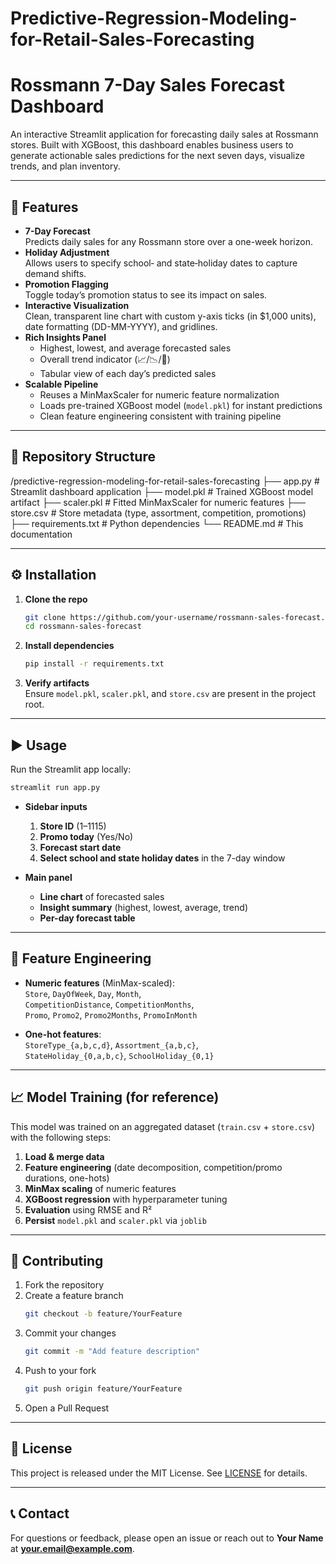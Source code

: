 # Predictive-Regression-Modeling-for-Retail-Sales-Forecasting
# Rossmann 7-Day Sales Forecast Dashboard

An interactive Streamlit application for forecasting daily sales at Rossmann stores. Built with XGBoost, this dashboard enables business users to generate actionable sales predictions for the next seven days, visualize trends, and plan inventory.

---

## 🚀 Features

- **7-Day Forecast**  
  Predicts daily sales for any Rossmann store over a one-week horizon.
- **Holiday Adjustment**  
  Allows users to specify school‐ and state‐holiday dates to capture demand shifts.
- **Promotion Flagging**  
  Toggle today’s promotion status to see its impact on sales.
- **Interactive Visualization**  
  Clean, transparent line chart with custom y-axis ticks (in \$1,000 units), date formatting (DD-MM-YYYY), and gridlines.
- **Rich Insights Panel**  
  - Highest, lowest, and average forecasted sales  
  - Overall trend indicator (📈/📉/🔁)  
  - Tabular view of each day’s predicted sales  
- **Scalable Pipeline**  
  - Reuses a MinMaxScaler for numeric feature normalization  
  - Loads pre-trained XGBoost model (`model.pkl`) for instant predictions  
  - Clean feature engineering consistent with training pipeline  

---

## 📁 Repository Structure
/predictive-regression-modeling-for-retail-sales-forecasting
├── app.py # Streamlit dashboard application
├── model.pkl # Trained XGBoost model artifact
├── scaler.pkl # Fitted MinMaxScaler for numeric features
├── store.csv # Store metadata (type, assortment, competition, promotions)
├── requirements.txt # Python dependencies
└── README.md # This documentation

---

## ⚙️ Installation

1. **Clone the repo**  
   ```bash
   git clone https://github.com/your-username/rossmann-sales-forecast.git
   cd rossmann-sales-forecast
   ```

2. **Install dependencies**  
   ```bash
   pip install -r requirements.txt
   ```

3. **Verify artifacts**  
   Ensure `model.pkl`, `scaler.pkl`, and `store.csv` are present in the project root.

---

## ▶️ Usage

Run the Streamlit app locally:
```bash
streamlit run app.py
```

- **Sidebar inputs**  
  1. **Store ID** (1–1115)  
  2. **Promo today** (Yes/No)  
  3. **Forecast start date**  
  4. **Select school and state holiday dates** in the 7-day window  

- **Main panel**  
  - **Line chart** of forecasted sales  
  - **Insight summary** (highest, lowest, average, trend)  
  - **Per-day forecast table**  

---

## 🔧 Feature Engineering

- **Numeric features** (MinMax-scaled):  
  `Store`, `DayOfWeek`, `Day`, `Month`,  
  `CompetitionDistance`, `CompetitionMonths`,  
  `Promo`, `Promo2`, `Promo2Months`, `PromoInMonth`

- **One-hot features**:  
  `StoreType_{a,b,c,d}`, `Assortment_{a,b,c}`,  
  `StateHoliday_{0,a,b,c}`, `SchoolHoliday_{0,1}`

---

## 📈 Model Training (for reference)

This model was trained on an aggregated dataset (`train.csv` + `store.csv`) with the following steps:

1. **Load & merge data**  
2. **Feature engineering** (date decomposition, competition/promo durations, one-hots)  
3. **MinMax scaling** of numeric features  
4. **XGBoost regression** with hyperparameter tuning  
5. **Evaluation** using RMSE and R²  
6. **Persist** `model.pkl` and `scaler.pkl` via `joblib`

---

## 🤝 Contributing

1. Fork the repository  
2. Create a feature branch  
   ```bash
   git checkout -b feature/YourFeature
   ```  
3. Commit your changes  
   ```bash
   git commit -m "Add feature description"
   ```  
4. Push to your fork  
   ```bash
   git push origin feature/YourFeature
   ```  
5. Open a Pull Request

---

## 📜 License

This project is released under the MIT License. See [LICENSE](LICENSE) for details.

---

## 📞 Contact

For questions or feedback, please open an issue or reach out to **Your Name** at **your.email@example.com**.
